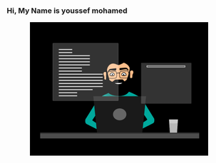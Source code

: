 ### Hi, My Name is youssef mohamed

<div align="center"><img src="https://github.com/AbdlrahmanSaberAbdo/AbdlrahmanSaberAbdo/blob/main/thoughtworks-gif_dribbble.gif" width="400" height="300"/> </div>
